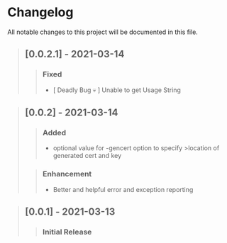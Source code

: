 # Changelog
All notable changes to this project will be documented in this file.

>## [0.0.2.1] - 2021-03-14
>>### Fixed 
>>- [ Deadly Bug 💀 ] Unable to get Usage String

>## [0.0.2] - 2021-03-14
>>### Added
>>- optional value for -gencert option to specify >location of generated cert and key
>
>>### Enhancement
>>- Better and helpful error and exception reporting


>## [0.0.1] - 2021-03-13
>>### Initial Release